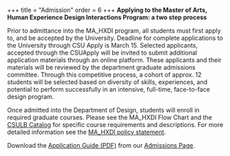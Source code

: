+++
title = "Admission"
order = 6
+++
**Applying to the Master of Arts, Human Experience Design Interactions Program: a two step process**

Prior to admittance into the MA_HXDI program, all students must first apply to, and be accepted by the University. Deadline for complete applications to the University through CSU Apply is March 15. Selected applicants, accepted through the CSUApply will be invited to submit additional application materials through an online platform. These applicants and their materials will be reviewed by the department graduate admissions committee. Through this competitive process, a cohort of approx. 12 students will be selected based on diversity of skills, experiences, and potential to perform successfully in an intensive, full-time, face-to-face design program.
 
Once admitted into the Department of Design, students will enroll in required graduate courses. Please see the MA_HXDI Flow Chart and the [CSULB Catalog](http://catalog.csulb.edu/) for specific course requirements and descriptions. For more detailed information see the [MA_HXDI policy statement](https://web.csulb.edu/divisions/academic_affairs/grad_undergrad/senate/policy/degree/numerical/19-01.html).


Download the [Application Guide (PDF)](ADMISSIONS.pdf) from our [Admissions Page](https://www.csulb.edu/design/admissions).